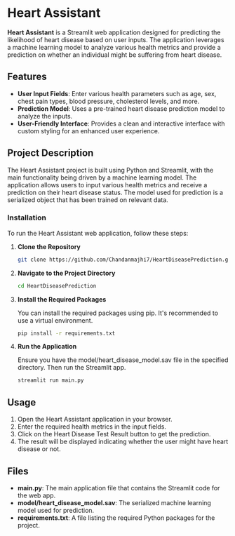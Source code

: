 # Heart Assistant


**Heart Assistant** is a Streamlit web application designed for predicting the likelihood of heart disease based on user inputs. The application leverages a machine learning model to analyze various health metrics and provide a prediction on whether an individual might be suffering from heart disease.

## Features

- **User Input Fields**: Enter various health parameters such as age, sex, chest pain types, blood pressure, cholesterol levels, and more.
- **Prediction Model**: Uses a pre-trained heart disease prediction model to analyze the inputs.
- **User-Friendly Interface**: Provides a clean and interactive interface with custom styling for an enhanced user experience.

## Project Description

The Heart Assistant project is built using Python and Streamlit, with the main functionality being driven by a machine learning model. The application allows users to input various health metrics and receive a prediction on their heart disease status. The model used for prediction is a serialized object that has been trained on relevant data.

### Installation

To run the Heart Assistant web application, follow these steps:

1. **Clone the Repository**

   ```bash
   git clone https://github.com/Chandanmajhi7/HeartDiseasePrediction.git

2. **Navigate to the Project Directory**

   ```bash
   cd HeartDiseasePrediction


3. **Install the Required Packages**

   You can install the required packages using pip. It's recommended to use a virtual environment.

   ```bash
   pip install -r requirements.txt

   
4. **Run the Application**

   Ensure you have the model/heart_disease_model.sav file in the specified directory. Then run the Streamlit app.
   ```bash
   streamlit run main.py
   
## Usage
1. Open the Heart Assistant application in your browser.
2. Enter the required health metrics in the input fields.
3. Click on the Heart Disease Test Result button to get the prediction.
4. The result will be displayed indicating whether the user might have heart disease or not.
   
## Files
- **main.py**: The main application file that contains the Streamlit code for the web app.
- **model/heart_disease_model.sav**: The serialized machine learning model used for prediction.
- **requirements.txt**: A file listing the required Python packages for the project.
